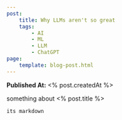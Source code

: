 ```yaml
---
post:
    title: Why LLMs aren't so great
    tags: 
        - AI
        - ML
        - LLM
        - ChatGPT
page:
    template: blog-post.html
---
```



**Published At:** <% post.createdAt %>

something about <% post.title %>

```
its markdown
```